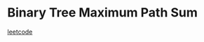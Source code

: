 Binary Tree Maximum Path Sum
============================
[leetcode](https://leetcode.com/problems/binary-tree-maximum-path-sum)
